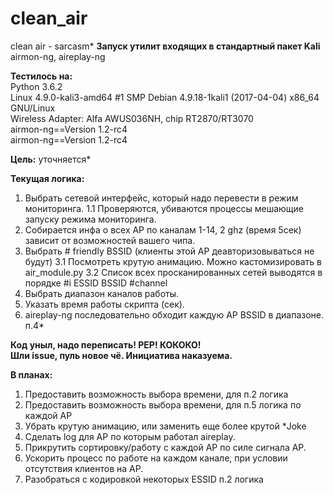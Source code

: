 # clean_air
clean air - sarcasm*
**Запуск утилит входящих в стандартный пакет Kali**
airmon-ng, aireplay-ng

**Тестилось на:**<br>
Python 3.6.2 <br>
Linux 4.9.0-kali3-amd64 #1 SMP Debian 4.9.18-1kali1 (2017-04-04) x86_64 GNU/Linux <br>
Wireless Adapter: Alfa AWUS036NH, chip RT2870/RT3070<br>
airmon-ng==Version 1.2-rc4<br>
airmon-ng==Version 1.2-rc4<br>

**Цель:** 
уточняется*

**Текущая логика:**
1) Выбрать сетевой интерфейс, который надо перевести в режим мониторинга.
1.1 Проверяются, убиваются процессы мешающие запуску режима мониторинга.
2) Собирается инфа о всех AP по каналам 1-14, 2 ghz (время 5сек)
зависит от возможностей вашего чипа.
3) Выбрать # friendly BSSID (клиенты этой AP деавторизовываться не будут)
3.1 Посмотреть крутую анимацию. Можно кастомизировать в air_module.py
3.2 Список всех просканированных сетей выводятся в порядке #i ESSID BSSID #channel
4) Выбрать диапазон каналов работы.
5) Указать время работы скрипта (сек).
5) aireplay-ng последовательно обходит каждую AP BSSID в диапазоне. п.4*


**Код уныл, надо переписать! PEP! КОКОКО!<br>
Шли issue, пуль новое чё. Инициатива наказуема.**

**В планах:**
1) Предоставить возможность выбора времени, для п.2 логика
2) Предоставить возможность выбора времени, для п.5 логика по каждой AP
2) Убрать крутую анимацию, или заменить еще более крутой *Joke
3) Сделать log для AP по которым работал aireplay.
4) Прикрутить сортировку/работу с каждой AP по силе сигнала AP.
5) Ускорить процесс по работе на каждом канале, при условии отсутствия клиентов на AP.
6) Разобраться с кодировкой некоторых ESSID п.2 логика

